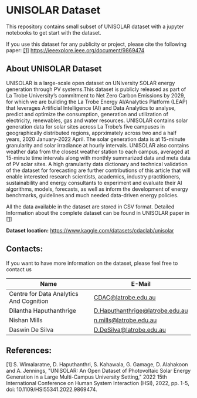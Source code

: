 # UNISOLAR Dataset

This repository contains small subset of UNISOLAR dataset with a jupyter notebooks to get start with the dataset.

If you use this dataset for any publicity or project, please cite the following paper: [[1]](#1) https://ieeexplore.ieee.org/document/9869474

## About UNISOLAR Dataset

UNISOLAR is a large-scale open dataset on UNIversity SOLAR energy generation through PV systems.This dataset is publicly released as part of La Trobe University’s commitment to Net Zero Carbon Emissions by 2029, for which we are building the La Trobe Energy AI/Analytics Platform (LEAP) that leverages Artificial Intelligence (AI) and Data Analytics to analyse, predict and optimize the consumption, generation and utilization of electricity, renewables, gas and water resources. UNISOLAR contains solar generation data for solar sites across La Trobe’s five campuses in geographically distributed regions, apprximately across two and a half years, 2020 January-2022 April. The solar generation data is at 15-minute granularity and solar irradiance at hourly intervals. UNISOLAR also contains weather data from the closest weather station to each campus, averaged at 15-minute time intervals along with monthly summarized data and meta data of PV solar sites.
A high granularity data dictionary and technical validation of the dataset for forecasting are further contributions of this article that will enable interested research scientists, academics, industry practitioners, sustainability and energy consultants to experiment and evaluate their AI algorithms, models, forecasts, as well as inform the development of energy benchmarks, guidelines and much needed data-driven energy policies. 

All the data available in the dataset are stored in CSV format. Detailed Information about the complete dataset can be found in UNISOLAR paper in [[1]](#1)

**Dataset location:** https://www.kaggle.com/datasets/cdaclab/unisolar

## Contacts:

If you want to have more information on the dataset, please feel free to contact us

| Name | E-Mail |
| --- | --- |
| Centre for Data Analytics And Cognition | CDAC@latrobe.edu.au |
| Dilantha Haputhanthrige | D.Haputhanthrige@latrobe.edu.au |
| Nishan Mills | n.mills@latrobe.edu.au |
| Daswin De Silva | D.DeSilva@latrobe.edu.au |

## References: 

[1] S. Wimalaratne, D. Haputhanthri, S. Kahawala, G. Gamage, D. Alahakoon and A. Jennings, "UNISOLAR: An Open Dataset of Photovoltaic Solar Energy Generation in a Large Multi-Campus University Setting," 2022 15th International Conference on Human System Interaction (HSI), 2022, pp. 1-5, doi: 10.1109/HSI55341.2022.9869474.
